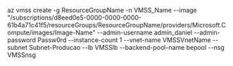 az vmss create -g ResourceGroupName -n VMSS_Name --image "/subscriptions/d8eed0e5-0000-0000-0000-61b4a71c41f5/resourceGroups/ResourceGroupName/providers/Microsoft.Compute/images/Image-Name"
 --admin-username admin_daniel --admin-password Passw0rd --instance-count 1 --vnet-name VMSSVnetName --subnet Subnet-Producao --lb VMSSlb --backend-pool-name bepool --nsg VMSSnsg